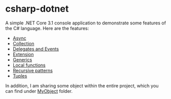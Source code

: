 # csharp-dotnet

A simple .NET Core 3.1 console application to demonstrate some features of the C# language. Here are the features:
- [Async](Async)
- [Collection](Collections)
- [Delegates and Events](DelegatesEvents)
- [Extension](Helpers)
- [Generics](Generics)
- [Local functions](LocalFunctions)
- [Recursive patterns](RecursivePatterns)
- [Tuples](Tuples)

In addition, I am sharing some object within the entire project, which you can find under [MyObject](MyObjects) folder.